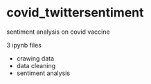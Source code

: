 # covid_twittersentiment
sentiment analysis on covid vaccine

3 ipynb files
- crawing data
- data cleaning
- sentiment analysis

